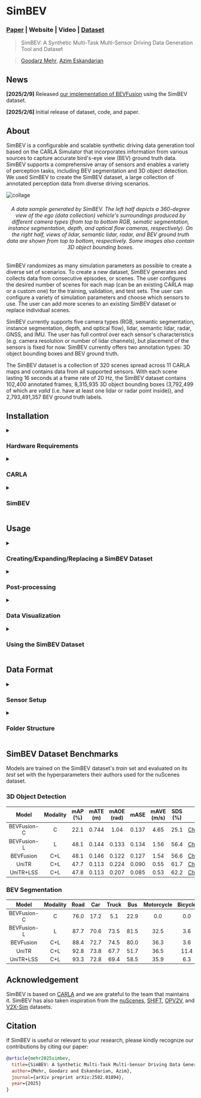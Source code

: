 # SimBEV

### [Paper](https://arxiv.org/abs/2502.01894) | Website | Video | [Dataset](https://drive.google.com/drive/folders/14MytQeGmW80Btg_AGPNrE18ZLdLzyGx5?usp=sharing)

> SimBEV: A Synthetic Multi-Task Multi-Sensor Driving Data Generation Tool and Dataset

> [Goodarz Mehr](https://scholar.google.com/citations?hl=en&user=zXkVUDgAAAAJ), [Azim Eskandarian](https://scholar.google.com/citations?user=mLc5_pcAAAAJ)

## News

**[2025/2/9]** Released [our implementation of BEVFusion](https://github.com/GoodarzMehr/bevfusion) using the SimBEV dataset.

**[2025/2/6]** Initial release of dataset, code, and paper.

## About

SimBEV is a configurable and scalable synthetic driving data generation tool based on the CARLA Simulator that incorporates information from various sources to capture accurate bird's-eye view (BEV) ground truth data. SimBEV supports a comprehensive array of sensors and enables a variety of perception tasks, including BEV segmentation and 3D object detection. We used SimBEV to create the SimBEV dataset, a large collection of annotated perception data from diverse driving scenarios.

![collage](assets/Collage.png)

###### <p align="center"> A data sample generated by SimBEV. The left half depicts a 360-degree view of the ego (data collection) vehicle's surroundings produced by different camera types (from top to bottom RGB, sematic segmentation, instance segmentation, depth, and optical flow cameras, respectively). On the right half, views of lidar, semantic lidar, radar, and BEV ground truth data are shown from top to bottom, respectively. Some images also contain 3D object bounding boxes. </p>

SimBEV randomizes as many simulation parameters as possible to create a diverse set of scenarios. To create a new dataset, SimBEV generates and collects data from consecutive episodes, or scenes. The user configures the desired number of scenes for each map (can be an existing CARLA map or a custom one) for the training, validation, and test sets. The user can configure a variety of simulation parameters and choose which sensors to use. The user can add more scenes to an existing SimBEV dataset or replace individual scenes.

SimBEV currently supports five camera types (RGB, semantic segmentation, instance segmentation, depth, and optical flow), lidar, semantic lidar, radar, GNSS, and IMU. The user has full control over each sensor's characteristics (e.g. camera resolution or number of lidar channels), but placement of the sensors is fixed for now. SimBEV currently offers two annotation types: 3D object bounding boxes and BEV ground truth.

The SimBEV dataset is a collection of 320 scenes spread across 11 CARLA maps and contains data from all supported sensors. With each scene lasting 16 seconds at a frame rate of 20 Hz, the SimBEV dataset contains 102,400 annotated frames, 8,315,935 3D object bounding boxes (3,792,499 of which are _valid_ (i.e. have at least one lidar or radar point inside)), and 2,793,491,357 BEV ground truth labels.

## Installation

<details>
<summary>
<h3>Hardware Requirements</h3>
</summary>

We developed and tested SimBEV on a system with the following specifications:
* AMD Ryzen 9 3900X (Any Intel 9th gen or newer or Ryzen 7/9 CPU will probably work)
* 64 GB RAM (32 GB is probably enough)
* Nvidia GeForce RTX 3090
* Ubuntu 22.04

To run SimBEV, your system must satisfy CARLA 0.9.15's [minimum system requirements](https://github.com/carla-simulator/carla/tree/ue4-dev?tab=readme-ov-file#recommended-system). You must also have an Nvidia graphics card with at least 16 (preferrably 24) GB of VRAM (RTX 3090/3090 Ti/4080/4080 Super/4090/5070 Ti/5080/5090 or one of the pro models).
</details>

<details>
<summary>
<h3>CARLA</h3>
</summary>

SimBEV works best with our modified version of CARLA 0.9.15 that has an enhanced content library. Some of the enhancements are:
* We added three new sports cars to CARLA's vehicle library using existing 3D models: sixth generation Ford Mustang, Toyota GR Supra, and Bugatti Chiron. The Ford Mustang is SimBEV's default vehicle for collecting data.

https://github.com/user-attachments/assets/71fa7403-7e5f-4365-b385-5f5fd3801049

* We added lights (headlights, taillights, blinkers, etc.) to those older vehicle models in CARLA's library that lacked them, and redesigned existing vehicle lights in Blender using a new multi-layer approach that better visualizes modern multi-purpose lights.

![mustang-lights](assets/MustangLights.png)

* We added a set of 160 standard paint colors for most vehicle models (apart from a few like the firetruck) to choose from, and fixed paint color randomization issues for a few vehicles (e.g. the bus).
* We updated the vehicle dynamics parameters of vehicle models to better match their vehicle's behavior and performance in the real world.
* We added or updated pedestrian navigation information for CARLA's Town12, Town13, and Town15 maps.
* We updated motorcycle and bicycle models to select their driver model randomly, instead of always sticking with the same model.
* We added lights to buildings in Town12 and fixed issues that prevented full control over building/street lights in Town12 and Town15.

SimBEV is compatible with the standard version of CARLA 0.9.15, but some features may not work properly.

**We have not tested SimBEV with CARLA 0.10.0 and advise against using it with SimBEV. While CARLA 0.10.0 offers superior graphics, it lacks some features from CARLA 0.9.15 that SimBEV relies on (e.g. customizable weather, large maps, etc.) We will make SimBEV available for CARLA 0.10.\* when it reaches feature parity with CARLA 0.9.15.**

1. Download [CARLA 0.9.15 for Ubuntu](https://github.com/carla-simulator/carla/releases/tag/0.9.15) to your desired directory and unzip it.
2. Download our [enhanced content library](https://drive.google.com/file/d/16y3nM27-c1z-_up1T3Qreyw6yr49Q3Qt/view) and unzip it. In your CARLA directory, under `CarlaUE4`, rename the `Content` folder to `Content.bak` to have a backup of the original CARLA content library. Copy the downloaded `Content` folder to the `CarlaUE4` directory.
3. Open `CarlaUE4/Config/DefaultEngine.ini` and replace all mentions of `Town10HD_Opt` with `Town10HD`.

</details>

<details>
<summary>
<h3>SimBEV</h3>
</summary>

We recommend using SimBEV with Docker. The base Docker image is Ubuntu 20.04 with CUDA 11.3 and Vulkan SDK 1.3.204.1. If you want to use a different base image, you may have to modify `ubuntu2004/x86_64` when fetching keys on line 62 of the [Dockerfile](Dockerfile), based on your Ubuntu release and system architecture. **Ensure that `libnvidia-gl` and `libnvidia-common` version numbers on line 66 of the [Dockerfile](Dockerfile) match your Nvidia driver version number.**

1. Install [Docker](https://docs.docker.com/engine/install/) on your system.
2. Install the [Nvidia Container Toolkit](https://docs.nvidia.com/datacenter/cloud-native/container-toolkit/install-guide.html#installation-guide).
It exposes your Nvidia graphics card to Docker containers.
3. Clone this repository:
   ```Bash
   git clone https://github.com/GoodarzMehr/SimBEV.git && cd SimBEV
   ```
4. Build the SimBEV Docker image (this will take several minutes):
   ```Bash
   docker build --no-cache --rm --build-arg ARG -t simbev:develop .
   ```
   The following optional build arguments (`ARG`) are available:
   * `USER`: username inside each container, set to _sb_ by default.
   * `CARLA_VERSION`: installed CARLA version, set to _0.9.15_ by default.
5. Launch a container:
   ```Bash
   docker run --privileged --gpus all --network=host -e DISPLAY=$DISPLAY \
   -v [path/to/CARLA]:/home/carla \
   -v [path/to/SimBEV]:/home/simbev \
   -v [path/to/dataset]:/dataset \
   --shm-size 32g -it simbev:develop /bin/bash
   ```
   Use `nvidia-smi` to ensure your graphics card is visible inside the container.

If you would like to use SimBEV without Docker, you can replicate the steps in the [Dockerfile](Dockerfile) to install the dependencies. Be sure to add the CARLA `.egg` file (located in `[path/to/CARLA]/PythonAPI/carla/dist/`) to the `PYTHONPATH` environment variable.
</details>

## Usage

<details>
<summary>
<h3>Creating/Expanding/Replacing a SimBEV Dataset</h3>
</summary>

In the [simbev](simbev) directory, use the [config.yaml](simbev/config.yaml) file to configure SimBEV's behavior (for a detailed explanation of available parameters see the [sample_config.yaml](simbev/sample_config.yaml) file). Then run
```Bash
python simbev.py config.yaml [options]
```
`options` can be any of the following:
* `path`: path for saving the dataset (`/dataset` by default).
* `render`: visualize captured sensor data.
* `save`: save captured sensor data (used by default).
* `no-save`: do not save captured sensor data.

For instance,
```Bash
python simbev.py config.yaml --render --no-save
```
visualizes sensor data as it is captured without saving it.

Set `mode` in the [config.yaml](simbev/config.yaml) file to `create` to create a new SimBEV dataset. If a SimBEV dataset already exists (in the path provided by `path`), SimBEV compares the number of existing and desired scenes for each map and creates additional ones if necessary. This feature can be used to continue creating a dataset in the event of a crash or expand an already existing one. To replace undesired scenes, set `mode` to `replace` and denote which scenes should be replaced.
</details>

<details>
<summary>
<h3>Post-processing</h3>
</summary>

An optional post-processing step will calculate the number of lidar and radar points inside each 3D object bounding box (0 for all objects if not collected) alongside a flag indicating whether the number of points inside the bounding box is non-zero, and will append this information to bounding box data. To do this, in the [simbev](simbev) directory run
```Bash
python post_processing.py
```
where an optional `path` argument can be used to provided the path to the SimBEV dataset (`path` is `/dataset` by default). This will create a new folder called `new_det` under `ground-truth` (see [Data Format](#data-format) for more information). Delete the `det` folder (or add `.bak` to its name to keep it as backup) and rename `new_det` to `det`.
</details>

<details>
<summary>
<h3>Data Visualization</h3>
</summary>

To visualize certain types of collected data (those that are not readily visualized, e.g. semantic segmentation images are already in `.png` format), in the [viz](viz) directory run
```Bash
python visualization.py [mode] [options]
```
which will create a new `viz` folder in the dataset's path where the visualizations are stored. Visualizations involving 3D object bounding boxes require data to be post-processed first.

`mode` can be `all`, or any combination of the following:
* `rgb`: RGB images with 3D object bounding boxes overlaid.
<p align="middle">
  <img src="assets/RGB-CAM_FRONT_LEFT.jpg" width="32%" />
  <img src="assets/RGB-CAM_FRONT.jpg" width="32%" /> 
  <img src="assets/RGB-CAM_FRONT_RIGHT.jpg" width="32%" />
</p>
<p align="middle">
  <img src="assets/RGB-CAM_BACK_RIGHT.jpg" width="32%" />
  <img src="assets/RGB-CAM_BACK.jpg" width="32%" /> 
  <img src="assets/RGB-CAM_BACK_LEFT.jpg" width="32%" />
</p>

* `depth`: depth images.
<p align="middle">
  <img src="assets/DPT-CAM_FRONT_LEFT.jpg" width="32%" />
  <img src="assets/DPT-CAM_FRONT.jpg" width="32%" /> 
  <img src="assets/DPT-CAM_FRONT_RIGHT.jpg" width="32%" />
</p>
<p align="middle">
  <img src="assets/DPT-CAM_BACK_RIGHT.jpg" width="32%" />
  <img src="assets/DPT-CAM_BACK.jpg" width="32%" /> 
  <img src="assets/DPT-CAM_BACK_LEFT.jpg" width="32%" />
</p>

* `flow`: optical flow images.
<p align="middle">
  <img src="assets/FLW-CAM_FRONT_LEFT.jpg" width="32%" />
  <img src="assets/FLW-CAM_FRONT.jpg" width="32%" /> 
  <img src="assets/FLW-CAM_FRONT_RIGHT.jpg" width="32%" />
</p>
<p align="middle">
  <img src="assets/FLW-CAM_BACK_RIGHT.jpg" width="32%" />
  <img src="assets/FLW-CAM_BACK.jpg" width="32%" /> 
  <img src="assets/FLW-CAM_BACK_LEFT.jpg" width="32%" />
</p>

* `lidar`, `lidar-with-bbox`: top-down view of lidar point clouds, without and with 3D object bounding boxes overlaid, respectively.
<p align="middle">
  <img src="assets/LIDAR.jpg" width="48%" />
  <img src="assets/LIDARwBBOX.jpg" width="48%" />
</p>

* `lidar3d`, `lidar3d-with-bbox`: 3D view of lidar point clouds, without and with 3D object bounding boxes overlaid, respectively.
<p align="middle">
  <img src="assets/LIDAR3D.jpg" width="48%" />
  <img src="assets/LIDAR3DwBBOX.jpg" width="48%" />
</p>

* `semantic-lidar`, `semantic-lidar3D`: top-down and 3D view of semantic lidar point clouds, respectively.
<p align="middle">
  <img src="assets/SEG-LIDAR.jpg" width="32%" />
  <img src="assets/SEG-LIDAR3D.jpg" width="64%" />
</p>

* `radar`, `radar-with-bbox`: top-down view of radar point clouds, without and with 3D object bounding boxes overlaid, respectively.
<p align="middle">
  <img src="assets/RADAR.jpg" width="48%" />
  <img src="assets/RADARwBBOX.jpg" width="48%" />
</p>

* `radar3d`, `radar3d-with-bbox`: 3D view of radar point clouds, without and with 3D object bounding boxes overlaid, respectively.
<p align="middle">
  <img src="assets/RADAR3D.jpg" width="48%" />
  <img src="assets/RADAR3DwBBOX.jpg" width="48%" />
</p>

`options` can be any of the following:
* `path`: path to the dataset (`/dataset` by default).
* `s`, `scene`: list of scene numbers to visualize (-1, i.e. all scenes, by default).
* `f`, `frame`: list of frame numbers to visualize (-1, i.e. all frames, by default).

For instance, using
```Bash
python visualization.py rgb depth lidar3d semantic-lidar radar-with-bbox --scene 0 12 27 --frame 3 30 300
```
visualizes RGB images with 3D object bounding boxes overlaid, depth images, lidar point clouds from a 3D perspective view, semantic lidar point clouds from a top-down view, and radar point clouds from a top-down view with 3D object bounding boxes overlaid for frames 3, 30, and 300 of scenes 0, 12, and 27.

</details>

<details>
<summary>
<h3>Using the SimBEV Dataset</h3>
</summary>

Consult [our implementation of BEVFusion](https://github.com/GoodarzMehr/bevfusion) for how to use the SimBEV dataset.

</details>

## Data Format

<details>
<summary>
<h3>Sensor Setup</h3>
</summary>

<p align="middle">
  <img src="assets/SensorCoord.png" width="58%" />
  <img src="assets/SensorCoordTab.png" width="40%" />
</p>

###### <p align="center"> Placement and coordinate system of different sensors are shown on the left and tabulated on the right. Coordinate values are relative to a FLU (Front-Left-Up) coordinate system positioned at the center of the ground plane of the vehicle's 3D bounding box. </p>

<p align="middle">
  <img src="assets/SensorTab.png" width="98%" />
  <img src="assets/SensorFoV.png" width="98%" />
</p>

###### <p align="center"> Properties of sensors used to collect the SimBEV dataset (top) and their FoV (bottom). </p>

Sensors in SimBEV are referenced using the `{subtype}-{position}` format (which turns into `{position}` when subtype is not available). For cameras, subtype can be one of `RGB` (RGB camera), `SEG` (semantic segmentation camera), `IST` (instance segmentation camera), `DPT` (depth camera), or `FLW` (optical flow camera), while position can be one of `CAM_FRONT_LEFT`, `CAM_FRONT`, `CAM_FRONT_RIGHT`, `CAM_BACK_RIGHT`, `CAM_BACK`, `CAM_BACK_LEFT`. For instance, `DPT-CAM_BACK_LEFT` denotes the back left depth camera. For lidar, since there is only one position, regular lidar is denoted by `LIDAR` while semantic lidar is denoted by `SEG-LIDAR`. For radar, subtype is not available and position can be one of `RAD_LEFT`, `RAD_FRONT`, `RAD_RIGHT`, `RAD_BACK`. GNSS and IMU are simply denoted as `GNSS` and `IMU`, respectively.

</details>

<details>
<summary>
<h3>Folder Structure</h3>
</summary>

A SimBEV dataset uses the following folder structure.
```
simbev/
|
├── configs/
|
├── ground-truth/
|   ├── det/
|   ├── seg/
|   ├── seg_viz/
|
├── infos
|   ├── simbev_infos_train.json
|   ├── simbev_infos_val.json
|   ├── simbev_infos_test.json
|
├── logs/
|
├── sweeps/
|   ├── RGB-CAM_FRONT_LEFT/
|   ├── RGB-CAM_FRONT/
|   ├── RGB-CAM_FRONT_RIGHT/
|   ├── RGB-CAM_BACK_LEFT/
|   ├── RGB-CAM_BACK/
|   ├── RGB-CAM_BACK_RIGHT/
|   ├── SEG-CAM_FRONT_LEFT/
|   ├── SEG-CAM_FRONT/
|   ├── SEG-CAM_FRONT_RIGHT/
|   ├── SEG-CAM_BACK_LEFT/
|   ├── SEG-CAM_BACK/
|   ├── SEG-CAM_BACK_RIGHT/
|   ├── IST-CAM_FRONT_LEFT/
|   ├── IST-CAM_FRONT/
|   ├── IST-CAM_FRONT_RIGHT/
|   ├── IST-CAM_BACK_LEFT/
|   ├── IST-CAM_BACK/
|   ├── IST-CAM_BACK_RIGHT/
|   ├── DPT-CAM_FRONT_LEFT/
|   ├── DPT-CAM_FRONT/
|   ├── DPT-CAM_FRONT_RIGHT/
|   ├── DPT-CAM_BACK_LEFT/
|   ├── DPT-CAM_BACK/
|   ├── DPT-CAM_BACK_RIGHT/
|   ├── FLW-CAM_FRONT_LEFT/
|   ├── FLW-CAM_FRONT/
|   ├── FLW-CAM_FRONT_RIGHT/
|   ├── FLW-CAM_BACK_LEFT/
|   ├── FLW-CAM_BACK/
|   ├── FLW-CAM_BACK_RIGHT/
|   ├── LIDAR/
|   ├── SEG-LIDAR/
|   ├── RAD_LEFT/
|   ├── RAD_FRONT/
|   ├── RAD_RIGHT/
|   ├── RAD_BACK/
|   ├── GNSS/
|   ├── IMU/
|
├── viz/ (if data is visualized)
```


<details>
<summary>
<h4>configs</h4>
</summary>

Contains the config file for each scene, with the files using the `SimBEV-scene-{scene number}.yaml` naming scheme. The files are usually identical, unless the dataset was expanded or some scenes were replaced using a different configuration.

</details>

<details>
<summary>
<h4>ground-truth</h4>
</summary>

Contains the ground truth files for each frame, with the files using the `SimBEV-scene-{scene number}-frame-{frame number}-{type}.{data type}` naming scheme. For the `det`, `seg`, and `seg_viz` folders, `type` and `data type` are `GT_DET` and `bin`; `GT_SEG` and `npz`; and`GT_SEG_VIZ` and `jpg`, respectively.

The `det` folder contains the 3D object ground truth file for each frame. The following information is provided for each object:
* `id`: object ID supplied by CARLA
* `type`: object type, e.g. `vehicle.ford.mustang_2016` or `walker.pedestrian.0051`
* `is_alive`: True if the object is alive, False if destroyed
* `is_active`: True if the object is active, False otherwise
* `is_dormant`: True if the object is dormant, False otherwise
* `parent`: ID of parent object if one exists, `None` otherwise
* `attributes`: object attributes, e.g. `has_lights`, `color`, `role_name`, etc. for a car
* `semantic_tags`: object semantic tags
* `bounding_box`: global coordinates of the corners of the 3D object bounding box
* `linear_velocity`: linear velocity of the object (m/s)
* `angular_velocity`: angular velocity of the object (deg/s)
* `num_lidar_pts`: number of lidar points inside the 3D bounding box (requires post processing)
* `num_radar_pts`: number of radar points inside the 3D bounding box (requires post processing)
* `valid_flag`: True if at least one lidar or radar point falls inside the 3D bounding box, False otherwise (requires post processing)

The `seg` folder contains the BEV ground truth file for each frame. BEV ground truth is a binary $C \times d \times d$ array, where $C$ is the number of classes and $d$ is the dimension of the BEV grid (360 for the SimBEV dataset). Currently, $C$ is 8 and the classes are, in order, `road`, `car`, `truck`, `bus`, `motorcycle`, `bicycle`, `rider`, `pedestrian`. The second and third dimensions of the array increase along the $-x$ and $-y$ axes of the vehicle's FLU coordinate system, respectively.

The `seg_viz` folder contains the visualization of the BEV ground truth for each frame.

</details>

<details>
<summary>
<h4>infos</h4>
</summary>

Contains the info files for each data split, with the files using the `simbev_infos_{split}.json` naming scheme where `split` is either `train`, `val`, or `test`. Each file is comprised of `metadata` and `data`. `metadata` contains coordinate transformation matrices for all sensors (i.e. `sensor2lidar_translation`, `sensor2lidar_rotation`, `sensor2ego_translation`, and `sensor2ego_rotation`), as well as the camera intrinsics matrix. `data` contains scene information, divided into `scene_info` and `scene_data` for each scene. `scene_info` includes overall scene information, while `scene_data` provides information about individual frames, including file paths for collected sensor data and the corresponding ground truth.

![collage](assets/Infos.png)

</details>

<details>
<summary>
<h4>logs</h4>
</summary>

Contains the log file for each scene, with the files using the `SimBEV-scene-{scene number}.log` naming scheme. Log files can be used to replay scenes in CARLA and collect additional data.

</details>

<details>
<summary>
<h4>sweeps</h4>
</summary>

Contains collected sensor data for each frame, with the files using the `{sensor}/SimBEV-scene-{scene number}-frame-{frame number}-{sensor}.{type}` naming scheme. For instance, back left RGB camera image for frame 12 of scene 27 is saved as `RGB-CAM_BACK_LEFT/SimBEV-scene-0027-frame-0012-RGB-CAM_BACK_LEFT.jpg`. We briefly discuss how each sensor's data is saved below. See [CARLA's sensors documentation](https://carla.readthedocs.io/en/latest/ref_sensors/) for more details.
* RGB camera: images are saved as `.jpg` files.
* Semantic segmentation camera: images are saved as `.png` files.
* Instance segmentation camera: images are saved as `.png` files.
* Depth camera: images are saved as `.png` files.
* Optical flow camera: images are saved as a $(h, w, 2)$ NumPy array where $h$ and $w$ are the image height and width, respectively.
* Lidar: point clouds are saved as a $(n, 3)$ NumPy array where the columns represent the $x$, $y$, and $z$ values, respectively.
* Semantic lidar: point clouds are saved as a $(n, 6)$ NumPy array where the columns represent the $x$, $y$, and $z$ values, cosine of the incidence angle, and the index and semantic tag of the hit object, respectively.
* Radar: point clouds are saved as a $(n, 4)$ NumPy array where the columns represent the depth, altitude angle, azimuth angle, and velocity, respectively.
* GNSS: data is saved as a \[latitude, longitude, altitude\] Numpy array.
* IMU: data is saved as a \[ $\dot{x}$, $\dot{y}$, $\dot{z}$, $\dot{\phi}$, $\dot{\theta}$, $\dot{\psi}$, $\psi$\] NumPy array.

</details>

</details>

## SimBEV Dataset Benchmarks

Models are trained on the SimBEV dataset's _train_ set and evaluated on its _test_ set with the hyperparameters their authors used for the nuScenes dataset.

### 3D Object Detection

| Model       |   Modality | mAP (%) | mATE (m) | mAOE (rad) |  mASE | mAVE (m/s) | SDS (%) |     |
| :---------: | :--------: | :-----: | :------: | :--------: | :---: | :--------: | :-----: | :-: |
| BEVFusion-C |          C |    22.1 |    0.744 |       1.04 | 0.137 |       4.65 |    25.1 | [Checkpoint](https://drive.google.com/file/d/1pV8-peIEbnhRogjyXD4skVt-ZoCo_4yq) |
| BEVFusion-L |          L |    48.1 |    0.144 |      0.133 | 0.134 |       1.56 |    56.4 | [Checkpoint](https://drive.google.com/file/d/1-xvt3JfoSsZqu0BMmg90MnF8sxKWVvx-) |
| BEVFusion   |        C+L |    48.1 |    0.146 |      0.122 | 0.127 |       1.54 |    56.6 | [Checkpoint](https://drive.google.com/file/d/1vZrYQ5tCAlo67jYGQ_4plNYBvctfi5Au) |
| UniTR       |        C+L |    47.7 |    0.113 |      0.224 | 0.090 |       0.55 |    61.7 | [Checkpoint](https://drive.google.com/file/d/1Dsx3JYTNwfgIgkH-XF-tOHNpFhTC_AFv) |
| UniTR+LSS   |        C+L |    47.8 |    0.113 |      0.207 | 0.085 |       0.53 |    62.2 | [Checkpoint](https://drive.google.com/file/d/1-yu5D_VuIGNm5mxnGyf8ubUgP4AQ3TSA) |

### BEV Segmentation

| Model       |   Modality | Road |  Car | Truck |  Bus | Motorcycle | Bicycle | Rider | Pedestrian | mIoU |     |
| :---------: | :--------: | :--: | :--: | :---: | :--: | :--------: | :-----: | :---: | :--------: | :--: | :-: |
| BEVFusion-C |          C | 76.0 | 17.2 |   5.1 | 22.9 |        0.0 |     0.0 |   0.0 |        0.0 | 15.2 | [Checkpoint](https://drive.google.com/file/d/12HJVTAxoVnyZnEBePRaFT44chUi0HPp1) |
| BEVFusion-L |          L | 87.7 | 70.6 |  73.5 | 81.5 |       32.5 |     3.6 |  18.4 |       18.9 | 48.3 | [Checkpoint](https://drive.google.com/file/d/1ga4B6-C45hWVMUTv0CpGjs6kG5cD6aW9) |
| BEVFusion   |        C+L | 88.4 | 72.7 |  74.5 | 80.0 |       36.3 |     3.6 |  23.3 |       20.0 | 50.0 | [Checkpoint](https://drive.google.com/file/d/1ikXihAr3_8KL_Usq426tEkNgeTxpGpkq) |
| UniTR       |        C+L | 92.8 | 73.8 |  67.7 | 51.7 |       36.5 |    11.4 |  36.2 |       27.5 | 49.7 | [Checkpoint](https://drive.google.com/file/d/1BBQOVime8i2lbt9S8-q_KNEoHv_xSMPK) |
| UniTR+LSS   |        C+L | 93.3 | 72.8 |  69.4 | 58.5 |       35.9 |     6.3 |  31.6 |       12.9 | 47.6 | [Checkpoint](https://drive.google.com/file/d/1mTMHVZu-RHYoYDByAanilfFtMneqCf-W) |

## Acknowledgement

SimBEV is based on [CARLA](https://carla.org/) and we are grateful to the team that maintains it. SimBEV has also taken inspiration from the [nuScenes](https://www.nuscenes.org/), [SHIFT](https://www.vis.xyz/shift/), [OPV2V](https://mobility-lab.seas.ucla.edu/opv2v/), and [V2X-Sim](https://ai4ce.github.io/V2X-Sim/index.html) datasets.

## Citation

If SimBEV is useful or relevant to your research, please kindly recognize our contributions by citing our paper:
```bibtex
@article{mehr2025simbev,
  title={SimBEV: A Synthetic Multi-Task Multi-Sensor Driving Data Generation Tool and Dataset},
  author={Mehr, Goodarz and Eskandarian, Azim},
  journal={arXiv preprint arXiv:2502.01894},
  year={2025}
}
```

